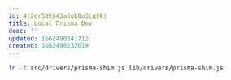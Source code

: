```yaml
---
id: 4t2er58k543a3ok0o3cq9kj
title: Local Prisma Dev
desc: ''
updated: 1662490241712
created: 1662490232019
---
```



```sh
ln -f src/drivers/prisma-shim.js lib/drivers/prisma-shim.js
```